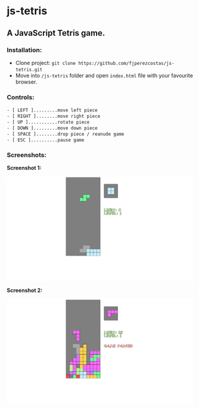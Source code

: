 # js-tetris

## A JavaScript Tetris game.

### Installation:

- Clone project: `git clone https://github.com/fjperezcostas/js-tetris.git`<br>
- Move into `/js-tetris` folder and open `index.html` file with your favourite browser.

### Controls:

```
- [ LEFT ].........move left piece
- [ RIGHT ]........move right piece
- [ UP ]...........rotate piece
- [ DOWN ].........move down piece
- [ SPACE ]........drop piece / reanude game
- [ ESC ]..........pause game
```

### Screenshots:

**Screenshot 1:**

<img src="https://github.com/fjperezcostas/js-tetris/blob/master/assets/js-tetris-screenshot-01.png" width="500" height="281"/>

**Screenshot 2:**

<img src="https://github.com/fjperezcostas/js-tetris/blob/master/assets/js-tetris-screenshot-02.png" width="500" height="281"/>
